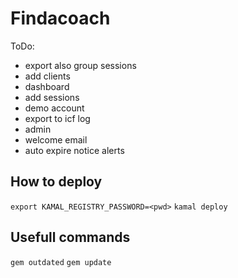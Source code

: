 # Findacoach

ToDo:
- export also group sessions
- add clients
- dashboard
- add sessions
- demo account
- export to icf log
- admin
- welcome email
- auto expire notice alerts


## How to deploy

`export KAMAL_REGISTRY_PASSWORD=<pwd>`
`kamal deploy`

## Usefull commands

`gem outdated`
`gem update`
